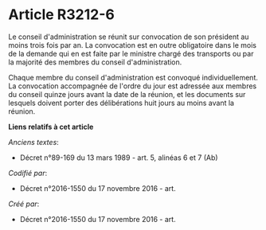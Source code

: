 # Article R3212-6

Le conseil d'administration se réunit sur convocation de son président au moins trois fois par an. La convocation est en
outre obligatoire dans le mois de la demande qui en est faite par le ministre chargé des transports ou par la majorité des
membres du conseil d'administration.

Chaque membre du conseil d'administration est convoqué individuellement. La convocation accompagnée de l'ordre du jour est
adressée aux membres du conseil quinze jours avant la date de la réunion, et les documents sur lesquels doivent porter des
délibérations huit jours au moins avant la réunion.

**Liens relatifs à cet article**

_Anciens textes_:

  - Décret n°89-169 du 13 mars 1989 - art. 5, alinéas 6 et 7  (Ab)

_Codifié par_:

  - Décret n°2016-1550 du 17 novembre 2016 - art.

_Créé par_:

  - Décret n°2016-1550 du 17 novembre 2016 - art.
